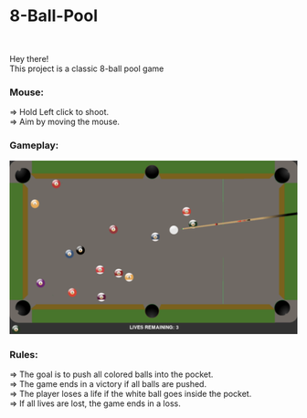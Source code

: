 <h1>8-Ball-Pool</h1>

<br>


Hey there!<br>
This project is a classic 8-ball pool game<br>



<h3>Mouse:</h3>
=> Hold Left click to shoot.<br>
=> Aim by moving the mouse.<br>

<h3>Gameplay:</h3>
<img src="/game.png" style="width: 600px;"></img>


<h3>Rules:</h3>
=> The goal is to push all colored balls into the pocket.<br>
=> The game ends in a victory if all balls are pushed.<br>
=> The player loses a life if the white ball goes inside the pocket.<br>
=> If all lives are lost, the game ends in a loss.<br>



